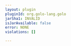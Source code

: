 ```yaml
---
layout: plugin
pluginId: org.golo-lang.golo
jarSha1: INVALID
isJarAvailable: false
error: NONE
violations: []

---
```


